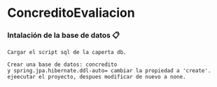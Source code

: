 # ConcreditoEvaliacion

### Intalación de la base de datos 📋

```
Cargar el script sql de la caperta db.
```

```
Crear una base de datos: concredito
y spring.jpa.hibernate.ddl-auto= cambiar la propiedad a 'create'.
ejeecutar el proyecto, despues modificar de nuevo a none.
```
